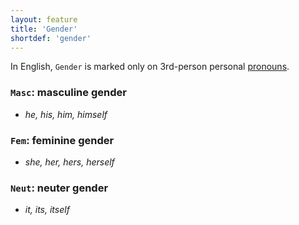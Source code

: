 ```yaml
---
layout: feature
title: 'Gender'
shortdef: 'gender'
---
```


In English, `Gender` is marked only on 3rd-person personal [pronouns](en-pos/PRON).

### `Masc`: masculine gender

* _he, his, him, himself_

### `Fem`: feminine gender

* _she, her, hers, herself_

### `Neut`: neuter gender

* _it, its, itself_
